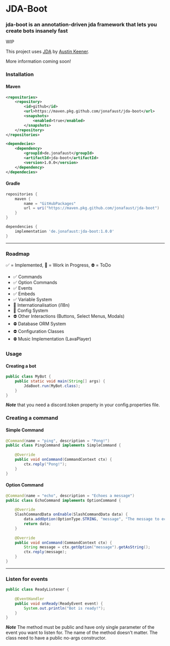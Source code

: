 # JDA-Boot
### jda-boot is an annotation-driven jda framework that lets you create bots insanely fast 
WIP

This project uses [JDA](https://github.com/DV8FromTheWorld/JDA) by [Austin Keener](https://github.com/DV8FromTheWorld/). 

More information coming soon!


### Installation

#### Maven

```xml
<repositories>
    <repository>
        <id>github</id>
        <url>https://maven.pkg.github.com/jonafaust/jda-boot</url>
        <snapshots>
            <enabled>true</enabled>
        </snapshots>
    </repository>
</repositories>

<dependecies>
    <dependency>
        <groupId>de.jonafaust</groupId>
        <artifactId>jda-boot</artifactId>
        <version>1.0.0</version>
    </dependency>
</dependecies>
```


#### Gradle
```groovy
repositories {
    maven {
        name = "GitHubPackages"
        url = uri("https://maven.pkg.github.com/jonafaust/jda-boot")
    }
}

dependencies {
    implementation 'de.jonafaust:jda-boot:1.0.0'
}
```
---
### Roadmap

✅ = Implemented, 🚧 = Work in Progress, ⛔ = ToDo

- ✅ Commands
- ✅ Option Commands
- ✅ Events
- ✅ Embeds
- ✅ Variable System
- 🚧 Internationalisation (i18n)
- 🚧 Config System
- ⛔ Other Interactions (Buttons, Select Menus, Modals)
- ⛔ Database ORM System
- ⛔ Configuration Classes
- ⛔ Music Implementation (LavaPlayer)

### Usage

#### Creating a bot

```java
public class MyBot {
    public static void main(String[] args) {
        JdaBoot.run(MyBot.class);
    }
}
```

***Note*** that you need a discord.token property in your config.properties file.

### Creating a command

#### Simple Command
```java
@Command(name = "ping", description = "Pong!")
public class PingCommand implements SimpleCommand {
    
    @Override
    public void onCommand(CommandContext ctx) {
        ctx.reply("Pong!");
    }
}
```

#### Option Command
```java
@Command(name = "echo", description = "Echoes a message")
public class EchoCommand implements OptionCommand {
    
    @Override
    SlashCommandData onEnable(SlashCommandData data) {
        data.addOption(OptionType.STRING, "message", "The message to echo", true);
        return data;
    }
    
    @Override
    public void onCommand(CommandContext ctx) {
        String message = ctx.getOption("message").getAsString();
        ctx.reply(message);
    }
}
```
---

### Listen for events

```java
public class ReadyListener {
    
    @EventHandler
    public void onReady(ReadyEvent event) {
        System.out.println("Bot is ready!");
    }
}
```
***Note*** The method must be public and have only single parameter of the event you want to listen for. The name of the method doesn't matter. 
The class need to have a public no-args constructor.

